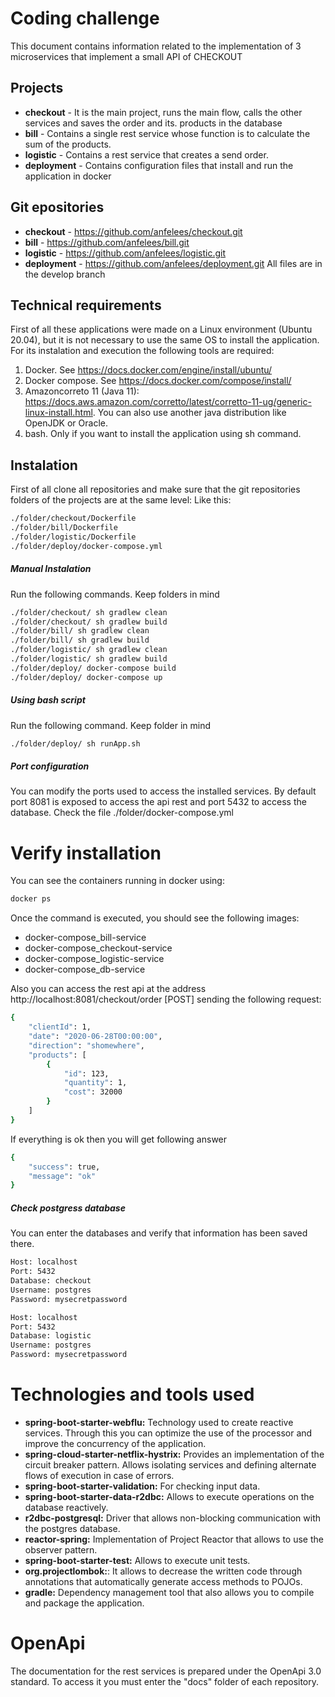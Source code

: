 # Coding challenge

This document contains information related to the implementation of 3 microservices that implement a small API of CHECKOUT

## Projects
* **checkout** - It is the main project, runs the main flow, calls the other services and saves the order and its. products in the database
* **bill** - Contains a single rest service whose function is to calculate the sum of the products.
* **logistic** - Contains a rest service that creates a send order.
* **deployment** - Contains configuration files that install and run the application in docker

## Git epositories

* **checkout** - https://github.com/anfelees/checkout.git
* **bill** - https://github.com/anfelees/bill.git
* **logistic** - https://github.com/anfelees/logistic.git
* **deployment** - https://github.com/anfelees/deployment.git
All files are in the develop branch

## Technical requirements
First of all these applications were made on a Linux environment (Ubuntu 20.04), but it is not necessary to use the same OS to install the application. For its instalation and execution the following tools are required:
1. Docker. See https://docs.docker.com/engine/install/ubuntu/
2. Docker compose. See https://docs.docker.com/compose/install/
3. Amazoncorreto 11 (Java 11): https://docs.aws.amazon.com/corretto/latest/corretto-11-ug/generic-linux-install.html. You can also use another java distribution like OpenJDK or Oracle.
4. bash. Only if you want to install the application using sh command.

## Instalation
First of all clone all repositories and make sure that the git repositories folders of the projects are at the same level: Like this:
```sh
./folder/checkout/Dockerfile
./folder/bill/Dockerfile
./folder/logistic/Dockerfile
./folder/deploy/docker-compose.yml
```
##### Manual Instalation
Run the following commands. Keep folders in mind
```sh
./folder/checkout/ sh gradlew clean
./folder/checkout/ sh gradlew build
./folder/bill/ sh gradlew clean
./folder/bill/ sh gradlew build
./folder/logistic/ sh gradlew clean
./folder/logistic/ sh gradlew build
./folder/deploy/ docker-compose build
./folder/deploy/ docker-compose up
```
##### Using bash script
Run the following command. Keep folder in mind
```sh
./folder/deploy/ sh runApp.sh
```
##### Port configuration
You can modify the ports used to access the installed services. By default port 8081 is exposed to access the api rest and port 5432 to access the database. Check the file ./folder/docker-compose.yml

# Verify installation
You can see the containers running in docker using:
```sh
docker ps
```
Once the command is executed, you should see the following images:
- docker-compose_bill-service
- docker-compose_checkout-service
- docker-compose_logistic-service
- docker-compose_db-service

Also you can access the rest api at the address http://localhost:8081/checkout/order [POST] sending the following request:
```sh
{
    "clientId": 1,
    "date": "2020-06-28T00:00:00",
    "direction": "shomewhere",
    "products": [
        { 
            "id": 123,
            "quantity": 1,
            "cost": 32000
        }
    ]
}
```
If everything is ok then you will get following answer
```sh
{
    "success": true,
    "message": "ok"
}
```
##### Check postgress database
You can enter the databases and verify that information has been saved there.
```sh
Host: localhost
Port: 5432
Database: checkout
Username: postgres
Password: mysecretpassword
```

```sh
Host: localhost
Port: 5432
Database: logistic
Username: postgres
Password: mysecretpassword
```
# Technologies and tools used
- **spring-boot-starter-webflu:** Technology used to create reactive services. Through this you can optimize the use of the processor and improve the concurrency of the application.
- **spring-cloud-starter-netflix-hystrix:** Provides an implementation of the circuit breaker pattern. Allows isolating services and defining alternate flows of execution in case of errors.
- **spring-boot-starter-validation:** For checking input data.
- **spring-boot-starter-data-r2dbc:** Allows to execute operations on the database reactively. 
- **r2dbc-postgresql:** Driver that allows non-blocking communication with the postgres database.
- **reactor-spring:** Implementation of Project Reactor that allows to use the observer pattern.
- **spring-boot-starter-test:** Allows to execute unit tests.
- **org.projectlombok:**: It allows to decrease the written code through annotations that automatically generate access methods to POJOs.
- **gradle:** Dependency management tool that also allows you to compile and package the application.

# OpenApi
The documentation for the rest services is prepared under the OpenApi 3.0 standard. To access it you must enter the "docs" folder of each repository.